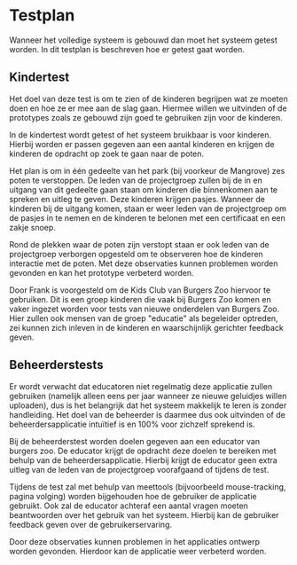 # Testplan
Wanneer het volledige systeem is gebouwd dan moet het systeem getest worden. In dit testplan is beschreven hoe er getest gaat worden.

## Kindertest
Het doel van deze test is om te zien of de kinderen begrijpen wat ze moeten doen en hoe ze er mee aan de slag gaan. Hiermee willen we uitvinden of de prototypes zoals ze gebouwd zijn goed te gebruiken zijn voor de kinderen.

In de kindertest wordt getest of het systeem bruikbaar is voor kinderen. Hierbij worden er passen gegeven aan een aantal kinderen en krijgen de kinderen de opdracht op zoek te gaan naar de poten.

Het plan is om in één gedeelte van het park (bij voorkeur de Mangrove) zes poten te verstoppen. De leden van de projectgroep zullen bij de in en uitgang van dit gedeelte gaan staan om kinderen die binnenkomen aan te spreken en uitleg te geven. Deze kinderen krijgen pasjes. Wanneer de kinderen bij de uitgang komen, staan er weer leden van de projectgroep om de pasjes in te nemen en de kinderen te belonen met een certificaat en een zakje snoep.

Rond de plekken waar de poten zijn verstopt staan er ook leden van de projectgroep verborgen opgesteld om te observeren hoe de kinderen interactie met de poten. Met deze observaties kunnen problemen worden gevonden en kan het prototype verbeterd worden.

Door Frank is voorgesteld om de Kids Club van Burgers Zoo hiervoor te gebruiken. Dit is een groep kinderen die vaak bij Burgers Zoo komen en vaker ingezet worden voor tests van nieuwe onderdelen van Burgers Zoo. Hier zullen ook mensen van de groep "educatie" als begeleider optreden, zei kunnen zich inleven in de kinderen en waarschijnlijk gerichter feedback geven.

## Beheerderstests
Er wordt verwacht dat educatoren niet regelmatig deze applicatie zullen gebruiken (namelijk alleen eens per jaar wanneer ze nieuwe geluidjes willen uploaden), dus is het belangrijk dat het systeem makkelijk te leren is zonder handleiding. Het doel van de beheerder is daarmee dus ook uitvinden of de beheerdersapplicatie intuïtief is en 100% voor zichzelf sprekend is.

Bij de beheerderstest worden doelen gegeven aan een educator van burgers zoo. De educator krijgt de opdracht deze doelen te bereiken met behulp van de beheerdersapplicatie. Hierbij krijgt de educator geen extra uitleg van de leden van de projectgroep voorafgaand of tijdens de test.

Tijdens de test zal met behulp van meettools (bijvoorbeeld mouse-tracking, pagina volging) worden bijgehouden hoe de gebruiker de applicatie gebruikt. Ook zal de educator achteraf een aantal vragen moeten beantwoorden over het gebruik van het systeem. Hierbij kan de gebruiker feedback geven over de gebruikerservaring.

Door deze observaties kunnen problemen in het applicaties ontwerp worden gevonden. Hierdoor kan de applicatie weer verbeterd worden.
